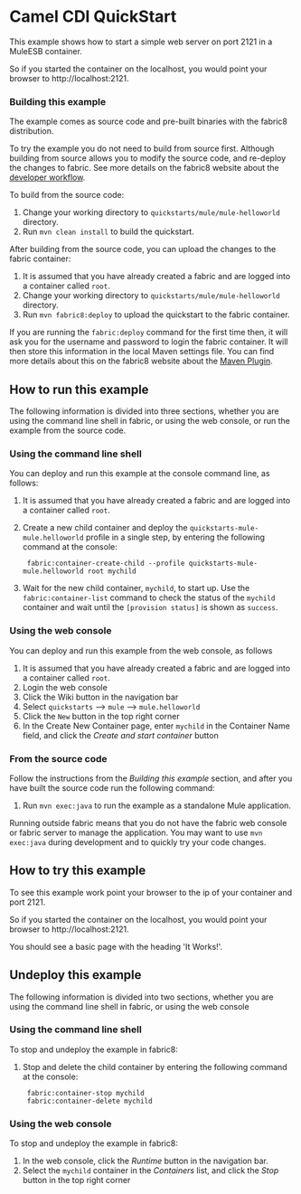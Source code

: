 # Camel CDI QuickStart

This example shows how to start a simple web server on port 2121 in a MuleESB container.

So if you started the container on the localhost, you would point your browser to http://localhost:2121.

### Building this example

The example comes as source code and pre-built binaries with the fabric8 distribution. 

To try the example you do not need to build from source first. Although building from source allows you to modify the source code, and re-deploy the changes to fabric. See more details on the fabric8 website about the [developer workflow](http://fabric8.io/gitbook/developer.html).

To build from the source code:

1. Change your working directory to `quickstarts/mule/mule-helloworld` directory.
1. Run `mvn clean install` to build the quickstart.

After building from the source code, you can upload the changes to the fabric container:

1. It is assumed that you have already created a fabric and are logged into a container called `root`.
1. Change your working directory to `quickstarts/mule/mule-helloworld` directory.
1. Run `mvn fabric8:deploy` to upload the quickstart to the fabric container.

If you are running the `fabric:deploy` command for the first time then, it will ask you for the username and password to login the fabric container.
It will then store this information in the local Maven settings file. You can find more details about this on the fabric8 website about the [Maven Plugin](http://fabric8.io/gitbook/mavenPlugin.html).


## How to run this example

The following information is divided into three sections, whether you are using the command line shell in fabric, or using the web console, or run the example from the source code.

### Using the command line shell

You can deploy and run this example at the console command line, as follows:

1. It is assumed that you have already created a fabric and are logged into a container called `root`.
1. Create a new child container and deploy the `quickstarts-mule-mule.helloworld` profile in a single step, by entering the
 following command at the console:

        fabric:container-create-child --profile quickstarts-mule-mule.helloworld root mychild

1. Wait for the new child container, `mychild`, to start up. Use the `fabric:container-list` command to check the status of the `mychild` container and wait until the `[provision status]` is shown as `success`.


### Using the web console

You can deploy and run this example from the web console, as follows

1. It is assumed that you have already created a fabric and are logged into a container called `root`.
1. Login the web console
1. Click the Wiki button in the navigation bar
1. Select `quickstarts` --> `mule` --> `mule.helloworld`
1. Click the `New` button in the top right corner
1. In the Create New Container page, enter `mychild` in the Container Name field, and click the *Create and start container* button

### From the source code

Follow the instructions from the _Building this example_ section, and after you have built the source code run the following command:

1. Run `mvn exec:java` to run the example as a standalone Mule application.

Running outside fabric means that you do not have the fabric web console or fabric server to manage the application. You may want to use `mvn exec:java` during development and to quickly try your code changes.


## How to try this example

To see this example work point your browser to the ip of your container and port 2121.

So if you started the container on the localhost, you would point your browser to http://localhost:2121.

You should see a basic page with the heading 'It Works!'.


## Undeploy this example

The following information is divided into two sections, whether you are using the command line shell in fabric, or using the web console

### Using the command line shell

To stop and undeploy the example in fabric8:

1. Stop and delete the child container by entering the following command at the console:

        fabric:container-stop mychild
        fabric:container-delete mychild

### Using the web console

To stop and undeploy the example in fabric8:

1. In the web console, click the *Runtime* button in the navigation bar.
1. Select the `mychild` container in the *Containers* list, and click the *Stop* button in the top right corner
